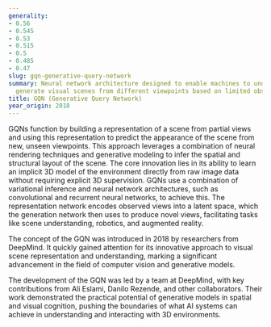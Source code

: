 ```yaml
---
generality:
- 0.56
- 0.545
- 0.53
- 0.515
- 0.5
- 0.485
- 0.47
slug: gqn-generative-query-network
summary: Neural network architecture designed to enable machines to understand and
  generate visual scenes from different viewpoints based on limited observations.
title: GQN (Generative Query Network)
year_origin: 2018
---
```


GQNs function by building a representation of a scene from partial views and using this representation to predict the appearance of the scene from new, unseen viewpoints. This approach leverages a combination of neural rendering techniques and generative modeling to infer the spatial and structural layout of the scene. The core innovation lies in its ability to learn an implicit 3D model of the environment directly from raw image data without requiring explicit 3D supervision. GQNs use a combination of variational inference and neural network architectures, such as convolutional and recurrent neural networks, to achieve this. The representation network encodes observed views into a latent space, which the generation network then uses to produce novel views, facilitating tasks like scene understanding, robotics, and augmented reality.

The concept of the GQN was introduced in 2018 by researchers from DeepMind. It quickly gained attention for its innovative approach to visual scene representation and understanding, marking a significant advancement in the field of computer vision and generative models.

The development of the GQN was led by a team at DeepMind, with key contributions from Ali Eslami, Danilo Rezende, and other collaborators. Their work demonstrated the practical potential of generative models in spatial and visual cognition, pushing the boundaries of what AI systems can achieve in understanding and interacting with 3D environments.